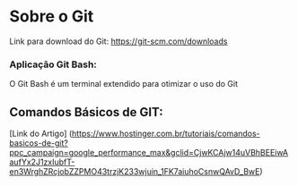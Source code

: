# Sobre o Git

Link para download do Git: https://git-scm.com/downloads

### Aplicação Git Bash:

O Git Bash é um terminal extendido para otimizar o uso do Git

## Comandos Básicos de GIT:

[Link do Artigo] (https://www.hostinger.com.br/tutoriais/comandos-basicos-de-git?ppc_campaign=google_performance_max&gclid=CjwKCAjw14uVBhBEEiwAaufYx2J1zxIubfT-en3WrghZRcjobZZPMO43trzjK233wjuin_1FK7aiuhoCsnwQAvD_BwE)
